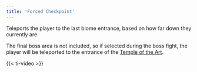 ```yaml
---
title: 'Forced Checkpoint'
---
```


Teleports the player to the last biome entrance, based on how far down they currently are.

The final boss area is not included, so if selected during the boss fight, the player will be teleported to the entrance of the [Temple of the Art](https://noita.wiki.gg/wiki/Temple_of_the_Art).

{{< ti-video >}}
